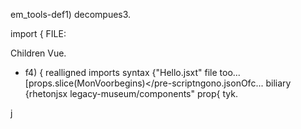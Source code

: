 em_tools-def1) decompues3.

import { FILE:

Children Vue.
- f4) {
  realligned imports syntax
  {\"Hello.jsxt\" file too... [props.slice(MonVoorbegins)</pre-scriptngono.jsonOfc... biliary {rhetonjsx legacy-museum/components\" prop{ tyk.

j